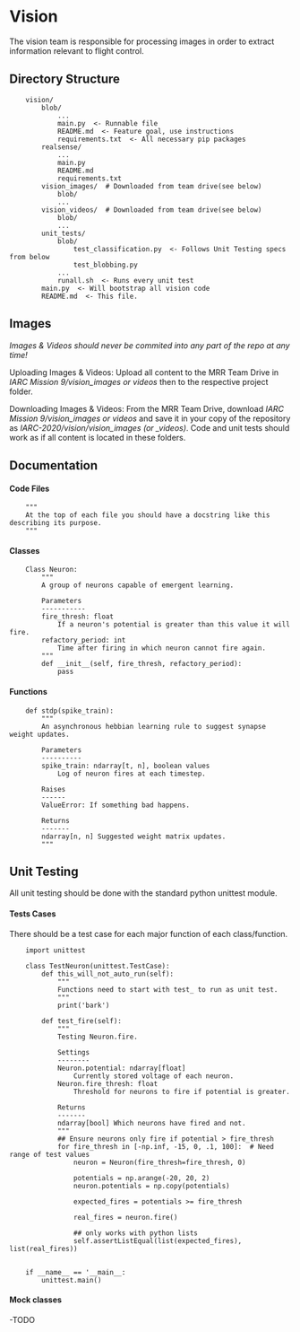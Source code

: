 # Vision
The vision team is responsible for processing images in order to extract information relevant to flight control.

## Directory Structure
```
    vision/
        blob/
            ...
            main.py  <- Runnable file
            README.md  <- Feature goal, use instructions
            requirements.txt  <- All necessary pip packages
        realsense/
            ...
            main.py
            README.md
            requirements.txt
        vision_images/  # Downloaded from team drive(see below)
            blob/
            ...
        vision_videos/  # Downloaded from team drive(see below)
            blob/
            ...
        unit_tests/
            blob/
                test_classification.py  <- Follows Unit Testing specs from below
                test_blobbing.py
            ...
            runall.sh  <- Runs every unit test
        main.py  <- Will bootstrap all vision code
        README.md  <- This file.
```


## Images
*Images & Videos should never be commited into any part of the repo at any time!*

Uploading Images & Videos: Upload all content to the MRR Team Drive in *IARC Mission 9/vision_images or videos* then to the respective project folder.

Downloading Images & Videos: From the MRR Team Drive, download *IARC Mission 9/vision_images or videos* and save it in your copy of the repository as *IARC-2020/vision/vision_images (or _videos)*. Code and unit tests should work as if all content is located in these folders.


## Documentation
#### Code Files
```
    """
    At the top of each file you should have a docstring like this describing its purpose.
    """
```

#### Classes
```
    Class Neuron:
        """
        A group of neurons capable of emergent learning.
        
        Parameters
        -----------
        fire_thresh: float
            If a neuron's potential is greater than this value it will fire.
        refactory_period: int
            Time after firing in which neuron cannot fire again.
        """
        def __init__(self, fire_thresh, refactory_period):
            pass
```

#### Functions
```
    def stdp(spike_train):
        """
        An asynchronous hebbian learning rule to suggest synapse weight updates.

        Parameters
        ----------
        spike_train: ndarray[t, n], boolean values
            Log of neuron fires at each timestep.
        
        Raises
        ------
        ValueError: If something bad happens.

        Returns
        -------
        ndarray[n, n] Suggested weight matrix updates.
        """
```

## Unit Testing
All unit testing should be done with the standard python unittest module.

#### Tests Cases
There should be a test case for each major function of each class/function.

```
    import unittest

    class TestNeuron(unittest.TestCase):
        def this_will_not_auto_run(self):
            """
            Functions need to start with test_ to run as unit test.
            """
            print('bark')

        def test_fire(self):
            """
            Testing Neuron.fire.

            Settings
            --------
            Neuron.potential: ndarray[float]
                Currently stored voltage of each neuron.
            Neuron.fire_thresh: float
                Threshold for neurons to fire if potential is greater.

            Returns
            -------
            ndarray[bool] Which neurons have fired and not.
            """
            ## Ensure neurons only fire if potential > fire_thresh
            for fire_thresh in [-np.inf, -15, 0, .1, 100]:  # Need range of test values
                neuron = Neuron(fire_thresh=fire_thresh, 0)
                
                potentials = np.arange(-20, 20, 2)
                neuron.potentials = np.copy(potentials)

                expected_fires = potentials >= fire_thresh

                real_fires = neuron.fire()

                ## only works with python lists
                self.assertListEqual(list(expected_fires), list(real_fires))
    
    
    if __name__ == '__main__:
        unittest.main()
```

#### Mock classes
-TODO 